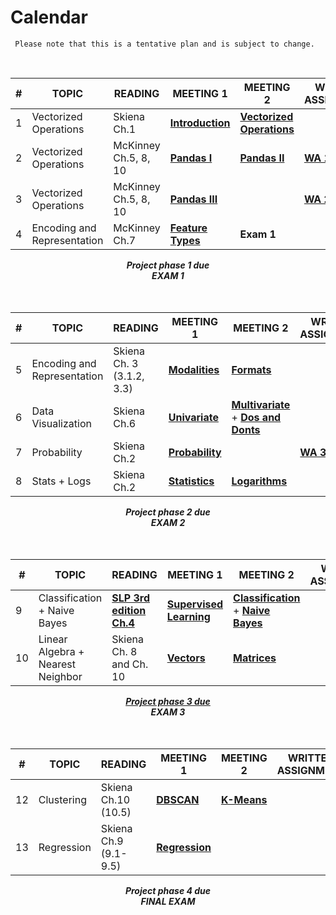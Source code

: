 # Calendar

```{note}
 Please note that this is a tentative plan and is subject to change.
```

<br/>
<!-- <center><i>September: Programming for Data Science</i></center> -->

| #       | TOPIC                      | READING | MEETING 1                  | MEETING 2       | WRITTEN  ASSIGNMENT | PROGRAMMING ASSIGNMENT |
|---------|----------------------------|---------|----------------------------|-----------------|-----|-------------------|
| 1       | Vectorized Operations      |  Skiena Ch.1    | **[Introduction](intro.md)** | **[Vectorized Operations](1_programming/10_dataops.ipynb)**</br>          |  |  **[PA 1](https://colab.research.google.com/drive/1coRRvXOuoEn1NzTLjvz9TXwAGkG1gsMJ?usp=sharing)** <br/>   |
| 2       | Vectorized Operations      |   McKinney Ch.5, 8, 10      | **[Pandas I](1_programming/pandas1.ipynb)**  | **[Pandas II](1_programming/pandas2.ipynb)**    |   **[WA 1](https://docs.google.com/document/d/1-V69jP6oYPr6TiiSsxq93TnL8xLxElhHIrCkQyicbzc/edit?usp=sharing)**  |    **[PA 2](https://colab.research.google.com/drive/1AggKtYvrTMVJKoSkAmn6-QGnxsmJZvdZ?usp=sharing)**  <br/>    **[PA 3](https://colab.research.google.com/drive/1Ck1omeVRoXFPiUSSoRU3xuZZc_l6XmzH?usp=sharing)** <br/>         | 
| 3       | Vectorized Operations   | McKinney Ch.5, 8, 10         |**[Pandas III](1_programming/pandas3.ipynb)**    |    |  **[WA 2](https://docs.google.com/document/d/1uPo0dOkQIMlrMNBkYxPbTNEJC6mVGGdB8OGN8XbcK34/edit?usp=sharing)**  | **[PA 4](https://colab.research.google.com/drive/1hwgIdN5XKL9OV5BIrnJCId9sR8leDAT7?usp=sharing)**   |    
| 4       | Encoding and Representation   | McKinney Ch.7         | **[Feature Types](1_programming/41_types.ipynb)**    |  **Exam 1** |    |   

<!-- | 3       | Data Collection            |         | APIs + XML                 | Web Scraping    |     | -->


<center><b><i>Project phase 1 due</i></b><center>
<center><b><i>EXAM 1</i></b><center>
<br><br>
<!-- <center><i>October: Mathematics for Data Science</i></center>         -->

| #     | TOPIC                      | READING | MEETING 1                  | MEETING 2              | WRITTEN  ASSIGNMENT | PROGRAMMING ASSIGNMENT |
|-------|----------------------------|---------|----------------------------|------------------------|-----|-------------------|
| 5       | Encoding and Representation  |   Skiena Ch. 3 (3.1.2, 3.3)        | **[Modalities](1_programming/43_modalities.ipynb)**                |  **[Formats](1_programming/42_formats.ipynb)**  |     |  **[PA 5](https://colab.research.google.com/drive/1qEkV3NGn_3jYgipgaWYrMEXqkwoKw3kk?usp=sharing)** |
| 6     | Data Visualization         |   Skiena Ch.6      | **[Univariate](1_programming/21_univariate.ipynb)**                 |     **[Multivariate](1_programming/22_multivariate.ipynb)** <br/>+ **[Dos and Donts](1_programming/23_dosdonts.ipynb)**      |    | **[PA 6](https://colab.research.google.com/drive/1Rq13vOUQSQLnCJGLHgJdbqMgZzO28j3o?usp=sharing)** |
| 7     | Probability               |     Skiena Ch.2    |    **[Probability](2_maths/11_probability.ipynb)**         |      | **[WA 3](https://docs.google.com/document/d/1pIXSvG3Fm2lDblCuOBhHLPLGur9PvWPlE4aUF4Yqtog/edit?usp=sharing)**    |  |
| 8     | Stats + Logs |     Skiena Ch.2    |   **[Statistics](2_maths/12_stats.ipynb)**       |      **[Logarithms](2_maths/13_log.ipynb)**  |   | **[PA 7](https://colab.research.google.com/drive/16VnL87TWiiBj2CTT2ntYAQSPIjyEV0ax?usp=sharing)**

<center><b><i>Project phase 2 due</i></b><center>
<center><b><i>EXAM 2</i></b><center>
<br><br>        
<!-- <center><i>November: Problems, Models and Algorithms of Data Science</i></center>  -->

| #     | TOPIC                      | READING | MEETING 1                  | MEETING 2              | WRITTEN  ASSIGNMENT | PROGRAMMING ASSIGNMENT |
|-------|----------------------------|---------|----------------------------|------------------------|-----|-------------------|
| 9     | Classification<br/> + Naive Bayes|    **[SLP 3rd edition Ch.4](https://web.stanford.edu/~jurafsky/slp3/4.pdf)**     |    **[Supervised Learning](3_problems_in/40_supervised.ipynb)**     |  **[Classification](3_problems_in/41_classification.ipynb)** + **[Naive Bayes](4_models/41_naivebayes.ipynb)**  |     | **[PA 8](https://colab.research.google.com/drive/17DFH4eL337ScNrUdzXZFsGb3oBLpm3uA?usp=sharing)**
| 10     | Linear Algebra  + Nearest Neighbor             |    Skiena Ch. 8 and Ch. 10     |    **[Vectors](2_maths/41_vectors.ipynb)**   |         **[Matrices](2_maths/42_matrices.ipynb)**      |          | **[PA 9](https://colab.research.google.com/drive/12opJKmG2QudW-w_0rfeHOLNRcpnFXgtI?usp=sharing)**

<center><b><i><a href="https://docs.google.com/document/d/18dTVFt2aoaQuupE2UNKsHJx6rE3qK3aVcXOXy-5Phtc/edit?usp=sharing">Project phase 3 due</a></i></b><center>
<center><b><i>EXAM 3</i></b><center>
<br><br>        
<!-- <center><i>December: Problems, Models and Algorithms of Data Science</i></center>  -->

| #       | TOPIC                      | READING | MEETING 1                  | MEETING 2              | WRITTEN  ASSIGNMENT | PROGRAMMING ASSIGNMENT |
|---------|----------------------------|---------|----------------------------|------------------------|-----|-------------------|
| 12      | Clustering                |      Skiena Ch.10<br/>(10.5)   |        **[DBSCAN](3_problems_in/21_clustering.ipynb)**                    |      **[K-Means](3_problems_in/21_clustering.ipynb)**                  |
| 13      | Regression                |     Skiena Ch.9<br/>(9.1-9.5)    |     **[Regression](3_problems_in/42_regression.ipynb)**                       |                        |

<center><b><i>Project phase 4 due</i></b><center>
<center><b><i>FINAL EXAM</i></b></center>

